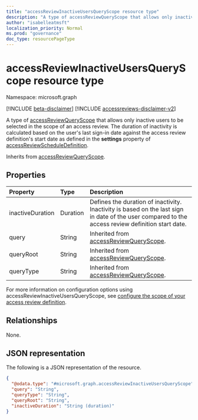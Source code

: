 ```yaml
---
title: "accessReviewInactiveUsersQueryScope resource type"
description: "A type of accessReviewQueryScope that allows only inactive users to be selected in the scope of an access review."
author: "isabelleatmsft"
localization_priority: Normal
ms.prod: "governance"
doc_type: resourcePageType
---
```


# accessReviewInactiveUsersQueryScope resource type

Namespace: microsoft.graph

[!INCLUDE [beta-disclaimer](../../includes/beta-disclaimer.md)]
[!INCLUDE [accessreviews-disclaimer-v2](../../includes/accessreviews-disclaimer-v2.md)]

A type of [accessReviewQueryScope](../resources/accessreviewqueryscope.md) that allows only inactive users to be selected in the scope of an access review. The duration of inactivity is calculated based on the user's last sign-in date against the access review definition's start date as defined in the **settings** property of [accessReviewScheduleDefinition](../resources/accessreviewscheduledefinition.md).

Inherits from [accessReviewQueryScope](../resources/accessreviewqueryscope.md).

## Properties
|Property|Type|Description|
|:---|:---|:---|
|inactiveDuration|Duration|Defines the duration of inactivity. Inactivity is based on the last sign in date of the user compared to the access review definition start date.|
|query|String|Inherited from [accessReviewQueryScope](../resources/accessreviewqueryscope.md).|
|queryRoot|String|Inherited from [accessReviewQueryScope](../resources/accessreviewqueryscope.md).|
|queryType|String|Inherited from [accessReviewQueryScope](../resources/accessreviewqueryscope.md).|

For more information on configuration options using accessReviewInactiveUsersQueryScope, see [configure the scope of your access review definition](/graph/acecssreviews-scope-concept.md).

## Relationships
None.

## JSON representation
The following is a JSON representation of the resource.
<!-- {
  "blockType": "resource",
  "@odata.type": "microsoft.graph.accessReviewInactiveUsersQueryScope"
}
-->
``` json
{
  "@odata.type": "#microsoft.graph.accessReviewInactiveUsersQueryScope",
  "query": "String",
  "queryType": "String",
  "queryRoot": "String",
  "inactiveDuration": "String (duration)"
}
```
